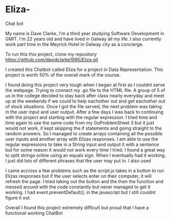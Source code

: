# Eliza-
Chat bot

My name is Dave Clarke, I'm a third year studying Software Development in GMIT. I'm 22 years old and have lived in Galway 
all my life. I also currently work part time in the Meyrick Hotel in Galway city as a concierge.

To run this this project, clone my repository https://github.com/davidclarke1995/Eliza.git

I created this Chatbot called Eliza for a project in Data Representation. This project is worth 50% of the
overall mark of the course.

I found doing this project very tough when I began at first as I couldnt serve the webpage. Trying to connect 
my .go file to the HTML file. A group of 5 of us in the college decided to stay back after class nearly everyday
and meet up at the weekends if we could to help eachother out and get eachother out of stuck situations. Once I
got the file served, the next problem was taking in the user input and user output. After a few days I was back 
to continuing with the project and starting with the regular expression. I tried time and time again to use the
same code from my GoProblemSheet 3 but it just would not work, it kept skipping the if statements and going straight
to the random answers. So I managed to create arrays containing all the possible user inputs and another array with 
Elizas responses. I am able to use the regular expressions to take in a String input and output it with a sentence but 
for some reason it would not work every time I tried. I found a great way to split strings online using an equals
sign. When I eventually had it working, I just did lots of different phrases that the user may put in. I also used 


I came accross a few problems such as the script.js takes in a button to run Elizas responses but if the user selects
enter on their computer, it will refresh the page. I tried taking out the button and the then the function and messed
around with the code constantly but never managed to get it working. I had event.preventDefault(); in the javascript but
I still couldnt figure it out.

Overall I found this project extremely difficult but proud that I have a functional working ChatBot
